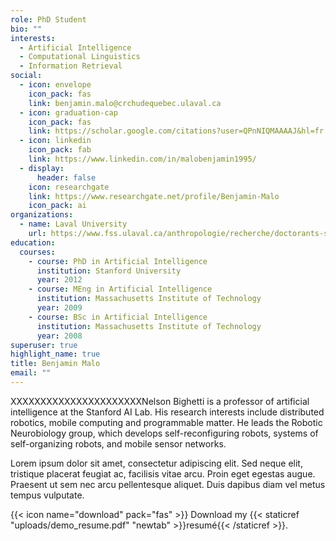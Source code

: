 ```yaml
---
role: PhD Student
bio: ""
interests:
  - Artificial Intelligence
  - Computational Linguistics
  - Information Retrieval
social:
  - icon: envelope
    icon_pack: fas
    link: benjamin.malo@crchudequebec.ulaval.ca
  - icon: graduation-cap
    icon_pack: fas
    link: https://scholar.google.com/citations?user=QPnNIQMAAAAJ&hl=fr
  - icon: linkedin
    icon_pack: fab
    link: https://www.linkedin.com/in/malobenjamin1995/
  - display:
      header: false
    icon: researchgate
    link: https://www.researchgate.net/profile/Benjamin-Malo
    icon_pack: ai
organizations:
  - name: Laval University
    url: https://www.fss.ulaval.ca/anthropologie/recherche/doctorants-stagiaires-postdoctoraux/benjamin-malo
education:
  courses:
    - course: PhD in Artificial Intelligence
      institution: Stanford University
      year: 2012
    - course: MEng in Artificial Intelligence
      institution: Massachusetts Institute of Technology
      year: 2009
    - course: BSc in Artificial Intelligence
      institution: Massachusetts Institute of Technology
      year: 2008
superuser: true
highlight_name: true
title: Benjamin Malo
email: ""
---
```

XXXXXXXXXXXXXXXXXXXXXXNelson Bighetti is a professor of artificial intelligence at the Stanford AI Lab. His research interests include distributed robotics, mobile computing and programmable matter. He leads the Robotic Neurobiology group, which develops self-reconfiguring robots, systems of self-organizing robots, and mobile sensor networks.

Lorem ipsum dolor sit amet, consectetur adipiscing elit. Sed neque elit, tristique placerat feugiat ac, facilisis vitae arcu. Proin eget egestas augue. Praesent ut sem nec arcu pellentesque aliquet. Duis dapibus diam vel metus tempus vulputate.

{{< icon name="download" pack="fas" >}} Download my {{< staticref "uploads/demo_resume.pdf" "newtab" >}}resumé{{< /staticref >}}.